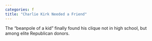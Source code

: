 ```yaml
---
categories: f
title: "Charlie Kirk Needed a Friend"
---
```

The “beanpole of a kid” finally found his clique not in high school, but among elite Republican donors.